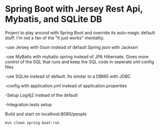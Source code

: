 # Spring Boot with Jersey Rest Api, Mybatis, and SQLite DB

Project to play around with Spring Boot and override its auto-magic default stuff.
I'm not a fan of the "It just works" mentality.
 
 -use Jersey with Gson instead of default Spring json with Jackson   
 
 -use MyBatis with mybatis-spring instead of JPA Hibernate. Gives more control of the SQL that runs and keep the SQL code in seperate xml config files
 
 -use SQLite instead of default. Its similar to a DBMS with JDBC
 
 -config with application.yml instead of application.properties
 
 -Setup Log4j2 instead of the default
 
 -Integration tests setup

Build and start on localhost:8080/people  

```
mvn clean spring-boot:run
```